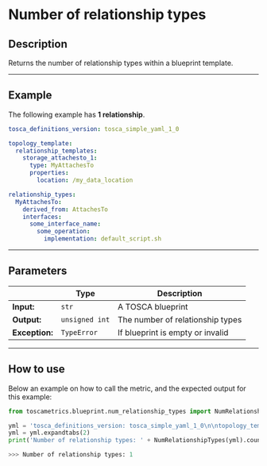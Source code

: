 # Number of relationship types

## Description

Returns the number of relationship types within a blueprint template. 

---

## Example
The following example has **1 relationship**.

``` yaml
tosca_definitions_version: tosca_simple_yaml_1_0

topology_template:
  relationship_templates:
    storage_attachesto_1:
      type: MyAttachesTo
      properties:
        location: /my_data_location

relationship_types:
  MyAttachesTo:
    derived_from: AttachesTo
    interfaces:
      some_interface_name:
        some_operation:
          implementation: default_script.sh
```

---


## Parameters


|   | **Type** | **Description** |
|---|---|---|
**Input:**| `str`| A TOSCA blueprint|
**Output:**| `unsigned int`| The number of relationship types|
**Exception:**| `TypeError`| If blueprint is empty or invalid|

---

## How to use

Below an example on how to call the metric, and the expected output for this example:

```python
from toscametrics.blueprint.num_relationship_types import NumRelationshipTypes

yml = 'tosca_definitions_version: tosca_simple_yaml_1_0\n\ntopology_template:\n  relationship_templates:\n    storage_attachesto_1:\n      type: MyAttachesTo\n      properties:\n        location: /my_data_location\n\n  relationship_types:\n    MyAttachesTo:\n      derived_from: AttachesTo\n      interfaces:\n        some_interface_name:\n          some_operation:\n            implementation: default_script.sh\n'
yml = yml.expandtabs(2)
print('Number of relationship types: ' + NumRelationshipTypes(yml).count())

>>> Number of relationship types: 1
```